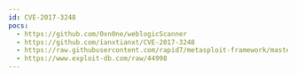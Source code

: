 ```yaml
---
id: CVE-2017-3248
pocs:
  - https://github.com/0xn0ne/weblogicScanner
  - https://github.com/ianxtianxt/CVE-2017-3248
  - https://raw.githubusercontent.com/rapid7/metasploit-framework/master/modules/exploits/multi/misc/weblogic_deserialize_unicastref.rb
  - https://www.exploit-db.com/raw/44998
---
```

